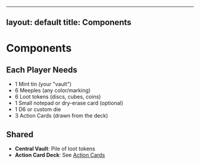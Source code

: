   ---
layout: default
title: Components
---

<link rel="stylesheet" href="/assets/style.css">

<div class="ttrpg-container">

# Components

<div class="ttrpg-box">

## Each Player Needs

- 1 Mint tin (your "vault")
- 6 Meeples (any color/marking)
- 6 Loot tokens (discs, cubes, coins)
- 1 Small notepad or dry-erase card (optional)
- 1 D6 or custom die
- 3 Action Cards (drawn from the deck)

## Shared

- **Central Vault**: Pile of loot tokens
- **Action Card Deck**: See [Action Cards](action-cards.html)

</div>

</div>
